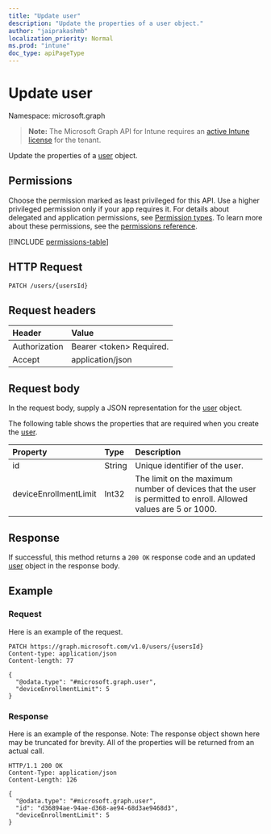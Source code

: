 ```yaml
---
title: "Update user"
description: "Update the properties of a user object."
author: "jaiprakashmb"
localization_priority: Normal
ms.prod: "intune"
doc_type: apiPageType
---
```


# Update user

Namespace: microsoft.graph

> **Note:** The Microsoft Graph API for Intune requires an [active Intune license](https://go.microsoft.com/fwlink/?linkid=839381) for the tenant.

Update the properties of a [user](../resources/intune-onboarding-user.md) object.

## Permissions
Choose the permission marked as least privileged for this API. Use a higher privileged permission only if your app requires it. For details about delegated and application permissions, see [Permission types](/graph/permissions-overview#permission-types). To learn more about these permissions, see the [permissions reference](/graph/permissions-reference).

<!-- { "blockType": "permissions", "name": "intune_onboarding_user_update" } -->
[!INCLUDE [permissions-table](../includes/permissions/intune-onboarding-user-update-permissions.md)]

## HTTP Request
<!-- {
  "blockType": "ignored"
}
-->
``` http
PATCH /users/{usersId}
```

## Request headers
|Header|Value|
|:---|:---|
|Authorization|Bearer &lt;token&gt; Required.|
|Accept|application/json|

## Request body
In the request body, supply a JSON representation for the [user](../resources/intune-onboarding-user.md) object.

The following table shows the properties that are required when you create the [user](../resources/intune-onboarding-user.md).

|Property|Type|Description|
|:---|:---|:---|
|id|String|Unique identifier of the user.|
|deviceEnrollmentLimit|Int32|The limit on the maximum number of devices that the user is permitted to enroll. Allowed values are 5 or 1000.|



## Response
If successful, this method returns a `200 OK` response code and an updated [user](../resources/intune-onboarding-user.md) object in the response body.

## Example

### Request
Here is an example of the request.
``` http
PATCH https://graph.microsoft.com/v1.0/users/{usersId}
Content-type: application/json
Content-length: 77

{
  "@odata.type": "#microsoft.graph.user",
  "deviceEnrollmentLimit": 5
}
```

### Response
Here is an example of the response. Note: The response object shown here may be truncated for brevity. All of the properties will be returned from an actual call.
``` http
HTTP/1.1 200 OK
Content-Type: application/json
Content-Length: 126

{
  "@odata.type": "#microsoft.graph.user",
  "id": "d36894ae-94ae-d368-ae94-68d3ae9468d3",
  "deviceEnrollmentLimit": 5
}
```
